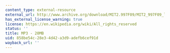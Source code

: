 ```yaml
---
content_type: external-resource
external_url: http://www.archive.org/download/MIT2.997F09/MIT2_997F09_lec04.mp3
has_external_license_warning: true
license: https://en.wikipedia.org/wiki/All_rights_reserved
status: ''
title: MP3 - 20MB
uid: 858be54c-28e3-4d42-a3d9-adefb6cef91d
wayback_url: ''
---
```

